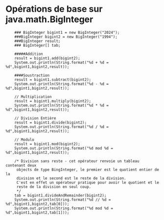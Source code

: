 # Opérations de base sur java.math.BigInteger

        ### BigInteger bigint1 = new BigInteger("2024");
        ###BigInteger bigint2 = new BigInteger("1994");
        ###BigInteger result;
        ### BigInteger[] tab;
        
        #####Addition
        result = bigint1.add(bigint2);
        System.out.println(String.format("%d + %d = %d",bigint1,bigint2,result));
        
        ####Soustraction
        result = bigint1.subtract(bigint2);
        System.out.println(String.format("%d - %d = %d",bigint1,bigint2,result));
        
        // Multiplication
        result = bigint1.multiply(bigint2);
        System.out.println(String.format("%d * %d = %d",bigint1,bigint2,result));
        
        // Division Entière
        result = bigint1.divide(bigint2);
        System.out.println(String.format("%d / %d = %d",bigint1,bigint2,result));
        
        // Modulo
        result = bigint1.mod(bigint2);
        System.out.println(String.format("%d mod %d = %d",bigint1,bigint2,result));
        
        /* Division sans reste - cet opérateur renvoie un tableau contenant deux 
         objects de type BingInteger, le premier est le quotient entier de la 
         division et le second est le reste de la division.
         C'est en effet un opérateur pratique pour avoir le quotient et le 
         reste de la division en seul coup.
         */
        tab = bigint1.divideAndRemainder(bigint2);
        System.out.println(String.format("%d // %d = %d",bigint1,bigint2,tab[0]));
        System.out.println(String.format("%d mod %d = %d",bigint1,bigint2,tab[1]));
